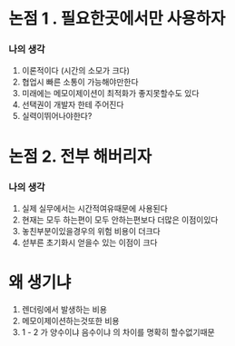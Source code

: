 # 논점 1 . 필요한곳에서만 사용하자

### 나의 생각

1. 이론적이다 (시간의 소모가 크다)
2. 협업시 빠른 소통이 가능해야만한다
3. 미래에는 메모이제이션이 최적화가 좋지못할수도 있다
4. 선택권이 개발자 한테 주어진다
5. 실력이뛰어나야한다?

# 논점 2. 전부 해버리자

### 나의 생각

1. 실제 실무에서는 시간적여유때문에 사용된다
2. 현재는 모두 하는편이 모두 안하는편보다 더많은 이점이있다
3. 놓친부분이있을경우의 위험 비용이 더크다
4. 섣부른 초기화시 얻을수 있는 이점이 크다

# 왜 생기냐

1. 렌더링에서 발생하는 비용
2. 메모이제이션하는것또한 비용
3. 1 - 2 가 양수이냐 음수이냐 의 차이를 명확히 할수없기때문
